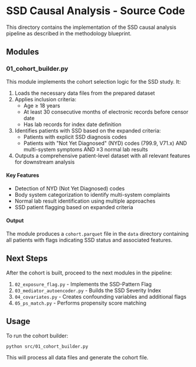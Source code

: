 # SSD Causal Analysis - Source Code

This directory contains the implementation of the SSD causal analysis pipeline as described in the methodology blueprint.

## Modules

### 01_cohort_builder.py

This module implements the cohort selection logic for the SSD study. It:

1. Loads the necessary data files from the prepared dataset
2. Applies inclusion criteria:
   - Age ≥ 18 years
   - At least 30 consecutive months of electronic records before censor date
   - Has lab records for index date definition
3. Identifies patients with SSD based on the expanded criteria:
   - Patients with explicit SSD diagnosis codes
   - Patients with "Not Yet Diagnosed" (NYD) codes (799.9, V71.x) AND multi-system symptoms AND ≥3 normal lab results
4. Outputs a comprehensive patient-level dataset with all relevant features for downstream analysis

#### Key Features

- Detection of NYD (Not Yet Diagnosed) codes
- Body system categorization to identify multi-system complaints
- Normal lab result identification using multiple approaches
- SSD patient flagging based on expanded criteria

#### Output

The module produces a `cohort.parquet` file in the `data` directory containing all patients with flags indicating SSD status and associated features.

## Next Steps

After the cohort is built, proceed to the next modules in the pipeline:

1. `02_exposure_flag.py` - Implements the SSD-Pattern Flag
2. `03_mediator_autoencoder.py` - Builds the SSD Severity Index
3. `04_covariates.py` - Creates confounding variables and additional flags
4. `05_ps_match.py` - Performs propensity score matching

## Usage

To run the cohort builder:

```
python src/01_cohort_builder.py
```

This will process all data files and generate the cohort file. 